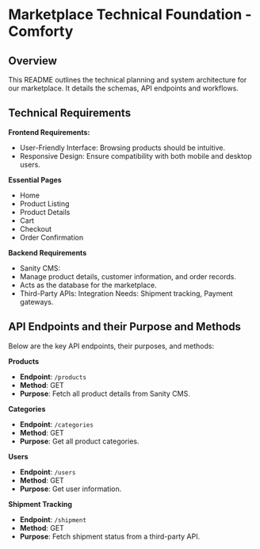 # Marketplace Technical Foundation - Comforty

## Overview
This README outlines the technical planning and system architecture for our marketplace. 
It details the schemas, API endpoints and workflows.


 ## Technical Requirements
**Frontend Requirements:**
- User-Friendly Interface: Browsing products should be intuitive.
- Responsive Design: Ensure compatibility with both mobile and desktop users.

**Essential Pages**
- Home
- Product Listing
- Product Details
- Cart
- Checkout
- Order Confirmation
  
**Backend Requirements**
- Sanity CMS:
- Manage product details, customer information, and order records.
- Acts as the database for the marketplace.
- Third-Party APIs: Integration Needs: Shipment tracking, Payment gateways.


## API Endpoints and their Purpose and Methods
Below are the key API endpoints, their purposes, and methods:

**Products**  
- **Endpoint**: `/products`  
- **Method**: GET  
- **Purpose**: Fetch all product details from Sanity CMS.  

**Categories**  
- **Endpoint**: `/categories`  
- **Method**: GET  
- **Purpose**: Get all product categories.  

**Users**  
- **Endpoint**: `/users`  
- **Method**: GET  
- **Purpose**: Get user information.  

**Shipment Tracking**  
- **Endpoint**: `/shipment`  
- **Method**: GET  
- **Purpose**: Fetch shipment status from a third-party API.  


